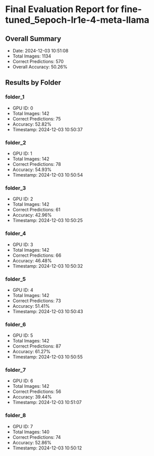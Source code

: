 # Final Evaluation Report for fine-tuned_5epoch-lr1e-4-meta-llama

## Overall Summary
- Date: 2024-12-03 10:51:08
- Total Images: 1134
- Correct Predictions: 570
- Overall Accuracy: 50.26%

## Results by Folder

### folder_1
- GPU ID: 0
- Total Images: 142
- Correct Predictions: 75
- Accuracy: 52.82%
- Timestamp: 2024-12-03 10:50:37

### folder_2
- GPU ID: 1
- Total Images: 142
- Correct Predictions: 78
- Accuracy: 54.93%
- Timestamp: 2024-12-03 10:50:54

### folder_3
- GPU ID: 2
- Total Images: 142
- Correct Predictions: 61
- Accuracy: 42.96%
- Timestamp: 2024-12-03 10:50:25

### folder_4
- GPU ID: 3
- Total Images: 142
- Correct Predictions: 66
- Accuracy: 46.48%
- Timestamp: 2024-12-03 10:50:32

### folder_5
- GPU ID: 4
- Total Images: 142
- Correct Predictions: 73
- Accuracy: 51.41%
- Timestamp: 2024-12-03 10:50:43

### folder_6
- GPU ID: 5
- Total Images: 142
- Correct Predictions: 87
- Accuracy: 61.27%
- Timestamp: 2024-12-03 10:50:55

### folder_7
- GPU ID: 6
- Total Images: 142
- Correct Predictions: 56
- Accuracy: 39.44%
- Timestamp: 2024-12-03 10:51:07

### folder_8
- GPU ID: 7
- Total Images: 140
- Correct Predictions: 74
- Accuracy: 52.86%
- Timestamp: 2024-12-03 10:50:12

